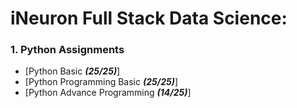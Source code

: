 # iNeuron Full Stack Data Science:

### 1. Python Assignments
- [Python Basic ***(25/25)***]
- [Python Programming Basic ***(25/25)***]
- [Python Advance Programming ***(14/25)***]


